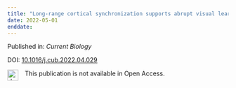 ```yaml
---
title: "Long-range cortical synchronization supports abrupt visual learning"
date: 2022-05-01
enddate:
---
```


Published in: *Current Biology*

DOI: [10.1016/j.cub.2022.04.029](https://doi.org/10.1016/j.cub.2022.04.029)

<img src="https://upload.wikimedia.org/wikipedia/commons/thumb/0/0e/Closed_Access_logo_transparent.svg/1200px-Closed_Access_logo_transparent.svg.png" alt="drawing" width="25" align="left"/> &nbsp;&nbsp;&nbsp;This publication is not available in Open Access.


